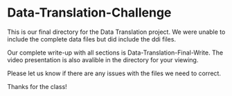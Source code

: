 # Data-Translation-Challenge

This is our final directory for the Data Translation project. We were unable to include the complete data files but did include the ddi files.

Our complete write-up with all sections is Data-Translation-Final-Write. The video presentation is also avalible in the directory for your viewing.

Please let us know if there are any issues with the files we need to correct.

Thanks for the class!
